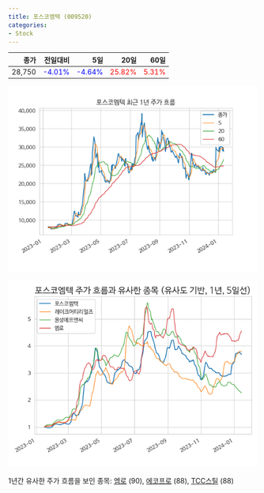 ```yaml
---
title: 포스코엠텍 (009520)
categories:
- Stock
---
```


|종가|전일대비|5일|20일|60일|
|---:|-------:|--:|---:|---:|
|28,750|<span style="color: blue">-4.01%</span>|<span style="color: blue">-4.64%</span>|<span style="color: red">25.82%</span>|<span style="color: red">5.31%</span>|


<!-- more -->

![009520](/assets/images/stock/009520.png)

![009520](/assets/images/stock/009520_sim.png)

1년간 유사한 주가 흐름을 보인 종목:
[엠로](/stock/058970/) (90),
[에코프로](/stock/086520/) (88),
[TCC스틸](/stock/002710/) (88)